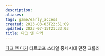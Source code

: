 ```yaml
---
description:
aliases: 
tags: game/early_access
created: 2023-03-03T22:51:09
updated: 2023-07-15T21:33:03
title: 다크 앤 다커
---
```

[다크 앤 다커](https://store.steampowered.com/app/2016590/Dark_and_Darker/) 타르코프 스타일 중세시대 던전 크롤러 
